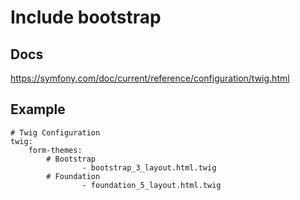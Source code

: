 # Include bootstrap
## Docs
https://symfony.com/doc/current/reference/configuration/twig.html

## Example
```
# Twig Configuration
twig:
    form-themes:
        # Bootstrap        
                - bootstrap_3_layout.html.twig
        # Foundation
                - foundation_5_layout.html.twig
```

